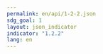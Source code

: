 ```yaml
---
permalink: en/api/1-2-2.json
sdg_goal: 1
layout: json_indicator
indicator: "1.2.2"
lang: en
---
```

